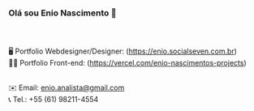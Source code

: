 ### Olá sou Enio Nascimento 👋<br><br><br>


🖥️ Portfolio Webdesigner/Designer: (https://enio.socialseven.com.br)<br>
👨‍💻 Portfolio Front-end: (https://vercel.com/enio-nascimentos-projects)<br><br>

✉️ Email: enio.analista@gmail.com<br>
📞 Tel.: +55 (61) 98211-4554 
